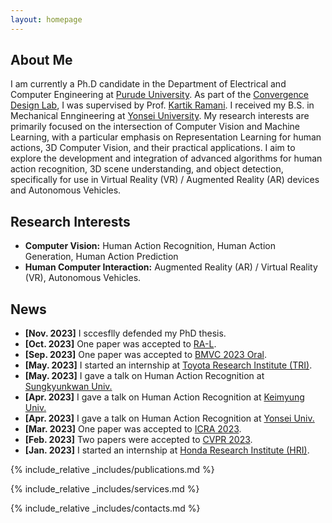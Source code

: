 ```yaml
---
layout: homepage
---
```


## About Me

I am currently a Ph.D candidate in the Department of Electrical and Computer Engineering at [Purude University](http://purdue.edu). As part of the [Convergence Design Lab](https://engineering.purdue.edu/cdesign/wp/), I was supervised by Prof. [Kartik Ramani](https://engineering.purdue.edu/~ramani/wordpress/). I received my B.S. in Mechanical Enngineering at [Yonsei University](https://www.yonsei.ac.kr/en_sc/). My research interests are primarily focused on the intersection of Computer Vision and Machine Learning, with a particular emphasis on Representation Learning for human actions, 3D Computer Vision, and their practical applications. I aim to explore the development and integration of advanced algorithms for human action recognition, 3D scene understanding, and object detection, specifically for use in Virtual Reality (VR) / Augmented Reality (AR) devices and Autonomous Vehicles.

## Research Interests

- **Computer Vision:** Human Action Recognition, Human Action Generation, Human Action Prediction
- **Human Computer Interaction:** Augmented Reality (AR) / Virtual Reality (VR), Autonomous Vehicles.

## News

- **[Nov. 2023]** I sccesflly defended my PhD thesis.
- **[Oct. 2023]** One paper was accepted to [RA-L](https://www.ieee-ras.org/publications/ra-l).
- **[Sep. 2023]** One paper was accepted to [BMVC 2023 Oral](https://bmvc2023.org).
- **[May. 2023]** I started an internship at [Toyota Research Institute (TRI)](https://www.tri.global).
- **[May. 2023]** I gave a talk on Human Action Recognition at [Sungkyunkwan Univ.](https://www.skku.ac.kr)
- **[Apr. 2023]** I gave a talk on Human Action Recognition at [Keimyung Univ.](https://www.kmu.ac.kr)
- **[Apr. 2023]** I gave a talk on Human Action Recognition at [Yonsei Univ.](https://www.yonsei.ac.kr)
- **[Mar. 2023]** One paper was accepted to [ICRA 2023](https://www.icra2023.org).
- **[Feb. 2023]** Two papers were accepted to [CVPR 2023](https://cvpr2023.thecvf.com).
- **[Jan. 2023]** I started an internship at [Honda Research Institute (HRI)](https://usa.honda-ri.com).

{% include_relative _includes/publications.md %}

{% include_relative _includes/services.md %}

{% include_relative _includes/contacts.md %}
